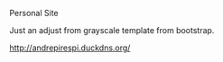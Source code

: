 Personal Site

Just an adjust from grayscale template from bootstrap.

http://andrepirespi.duckdns.org/
